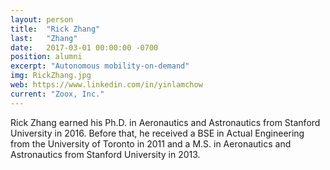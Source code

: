 ```yaml
---
layout: person
title:  "Rick Zhang"
last:   "Zhang"
date:   2017-03-01 00:00:00 -0700
position: alumni
excerpt: "Autonomous mobility-on-demand"
img: RickZhang.jpg
web: https://www.linkedin.com/in/yinlamchow
current: "Zoox, Inc."
---
```


Rick Zhang earned his Ph.D. in Aeronautics and Astronautics from Stanford University in 2016. Before that, he received a BSE in Actual Engineering from the University of Toronto in 2011 and a M.S. in Aeronautics and Astronautics from Stanford University in 2013.
